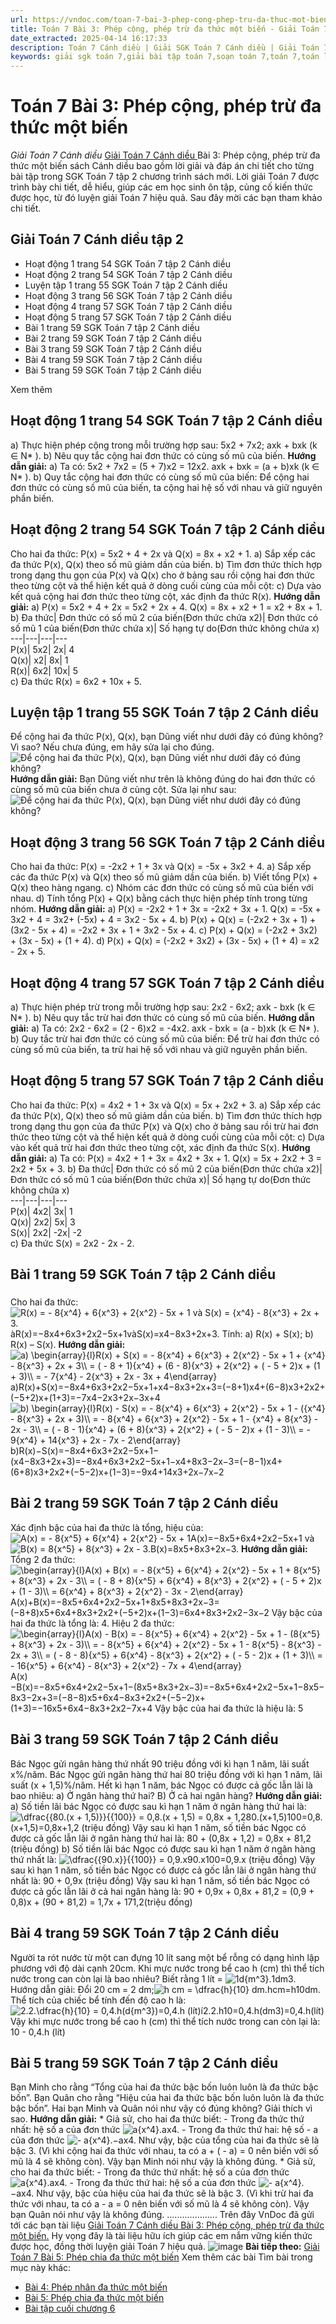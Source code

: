 ```yaml
---
url: https://vndoc.com/toan-7-bai-3-phep-cong-phep-tru-da-thuc-mot-bien-286439
title: Toán 7 Bài 3: Phép cộng, phép trừ đa thức một biến - Giải Toán 7 Cánh diều - VnDoc.com
date_extracted: 2025-04-14 16:17:33
description: Toán 7 Cánh diều | Giải SGK Toán 7 Cánh diều | Giải Toán 7 Cánh diều| Giải bài tập Toán 7 Bài 3: Phép cộng, phép trừ đa thức một biến bao gồm lời giải chi tiết cho từng bài tập trong SGK Toán 7 tập 2 Cánh diều, mời các bạn tham khảo.
keywords: giải sgk toán 7,giải bài tập toán 7,soạn toán 7,toán 7,toán lớp 7,giải toán 7,sgk toán 7,toan 7,giai toan 7,toán 7 tập 1,toán lớp 7 tập 2,bài tập toán lớp 7,giải bài tập toán lớp 7,sgk toán 7 tập 2,toán 7 cánh diều,giải toán 7 cánh diều,giải toán 7 cánh diều bài 3,Toán 7 cánh diều Bài 3 Phép cộng phép trừ đa thức một biến,Giải Toán 7 bài 3,Phép cộng phép trừ đa thức một biến
---
```


# Toán 7 Bài 3: Phép cộng, phép trừ đa thức một biến
 _Giải Toán 7 Cánh diều_
[Giải Toán 7 Cánh diều ](<https://vndoc.com/toan-7-canh-dieu>)Bài 3: Phép cộng, phép trừ đa thức một biến sách Cánh diều bao gồm lời giải và đáp án chi tiết cho từng bài tập trong SGK Toán 7 tập 2 chương trình sách mới. Lời giải Toán 7 được trình bày chi tiết, dễ hiểu, giúp các em học sinh ôn tập, củng cố kiến thức được học, từ đó luyện giải Toán 7 hiệu quả. Sau đây mời các bạn tham khảo chi tiết.
## Giải Toán 7 Cánh diều tập 2
  * Hoạt động 1 trang 54 SGK Toán 7 tập 2 Cánh diều
  * Hoạt động 2 trang 54 SGK Toán 7 tập 2 Cánh diều 
  * Luyện tập 1 trang 55 SGK Toán 7 tập 2 Cánh diều 
  * Hoạt động 3 trang 56 SGK Toán 7 tập 2 Cánh diều 
  * Hoạt động 4 trang 57 SGK Toán 7 tập 2 Cánh diều
  * Hoạt động 5 trang 57 SGK Toán 7 tập 2 Cánh diều 
  * Bài 1 trang 59 SGK Toán 7 tập 2 Cánh diều
  * Bài 2 trang 59 SGK Toán 7 tập 2 Cánh diều
  * Bài 3 trang 59 SGK Toán 7 tập 2 Cánh diều
  * Bài 4 trang 59 SGK Toán 7 tập 2 Cánh diều
  * Bài 5 trang 59 SGK Toán 7 tập 2 Cánh diều

Xem thêm
## **Hoạt động 1 trang 54 SGK Toán 7 tập 2 Cánh diều**
a\) Thực hiện phép cộng trong mỗi trường hợp sau: 5x2 \+ 7x2; axk \+ bxk \(k ∈ N\* \).
b\) Nêu quy tắc cộng hai đơn thức có cùng số mũ của biến.
**Hướng dẫn giải:**
a\) Ta có:
5x2 \+ 7x2 = \(5 + 7\)x2 = 12x2.
axk \+ bxk = \(a + b\)xk \(k ∈ N\* \).
b\) Quy tắc cộng hai đơn thức có cùng số mũ của biến:
Để cộng hai đơn thức có cùng số mũ của biến, ta cộng hai hệ số với nhau và giữ nguyên phần biến.
## **Hoạt động 2 trang 54 SGK Toán 7 tập 2 Cánh diều**
Cho hai đa thức: P\(x\) = 5x2 \+ 4 + 2x và Q\(x\) = 8x + x2 \+ 1.
a\) Sắp xếp các đa thức P\(x\), Q\(x\) theo số mũ giảm dần của biến.
b\) Tìm đơn thức thích hợp trong dạng thu gọn của P\(x\) và Q\(x\) cho
ở bảng sau rồi cộng hai đơn thức theo từng cột và thể hiện kết quả ở dòng cuối cùng của mỗi cột:
c\) Dựa vào kết quả cộng hai đơn thức theo từng cột, xác định đa thức R\(x\).
**Hướng dẫn giải:**
a\) P\(x\) = 5x2 \+ 4 + 2x = 5x2 \+ 2x + 4.
Q\(x\) = 8x + x2 \+ 1 = x2 \+ 8x + 1.
b\)
Đa thức| Đơn thức có số mũ 2 của biến\(Đơn thức chứa x2\)| Đơn thức có số mũ 1 của biến\(Đơn thức chứa x\)| Số hạng tự do\(Đơn thức không chứa x\)  
---|---|---|---  
P\(x\)| 5x2| 2x| 4  
Q\(x\)| x2| 8x| 1  
R\(x\)| 6x2| 10x| 5  
c\) Đa thức R\(x\) = 6x2 \+ 10x + 5.
## **Luyện tập 1 trang 55 SGK Toán 7 tập 2 Cánh diều**
Để cộng hai đa thức P\(x\), Q\(x\), bạn Dũng viết như dưới đây có đúng không? Vì sao? Nếu chưa đúng, em hãy sửa lại cho đúng.
![Để cộng hai đa thức P\(x\), Q\(x\), bạn Dũng viết như dưới đây có đúng không?](https://i.vdoc.vn/data/image/2023/01/05/luyen-tap-1-trang-55-toan-7-tap-2.png)
**Hướng dẫn giải:**
Bạn Dũng viết như trên là không đúng do hai đơn thức có cùng số mũ của biến chưa ở cùng cột.
Sửa lại như sau:
![Để cộng hai đa thức P\(x\), Q\(x\), bạn Dũng viết như dưới đây có đúng không?](https://i.vdoc.vn/data/image/2023/01/05/luyen-tap-1-trang-55-toan-7-tap-2-a.png)
## **Hoạt động 3 trang 56 SGK Toán 7 tập 2 Cánh diều**
Cho hai đa thức: P\(x\) = -2x2 \+ 1 + 3x và Q\(x\) = -5x + 3x2 \+ 4.
a\) Sắp xếp các đa thức P\(x\) và Q\(x\) theo số mũ giảm dần của biến.
b\) Viết tổng P\(x\) + Q\(x\) theo hàng ngang.
c\) Nhóm các đơn thức có cùng số mũ của biến với nhau.
d\) Tính tổng P\(x\) + Q\(x\) bằng cách thực hiện phép tính trong từng nhóm.
**Hướng dẫn giải:**
a\) P\(x\) = -2x2 \+ 1 + 3x = -2x2 \+ 3x + 1.
Q\(x\) = -5x + 3x2 \+ 4 = 3x2\+ \(-5x\) + 4 = 3x2 \- 5x + 4.
b\) P\(x\) + Q\(x\) = \(-2x2 \+ 3x + 1\) + \(3x2 \- 5x + 4\)
= -2x2 \+ 3x + 1 + 3x2 \- 5x + 4.
c\) P\(x\) + Q\(x\) = \(-2x2 \+ 3x2\) + \(3x - 5x\) + \(1 + 4\).
d\) P\(x\) + Q\(x\) = \(-2x2 \+ 3x2\) + \(3x - 5x\) + \(1 + 4\)
= x2 \- 2x + 5.
## **Hoạt động 4 trang 57 SGK Toán 7 tập 2 Cánh diều**
a\) Thực hiện phép trừ trong mỗi trường hợp sau: 2x2 \- 6x2; axk \- bxk \(k ∈ N\* \).
b\) Nêu quy tắc trừ hai đơn thức có cùng số mũ của biến.
**Hướng dẫn giải:**
a\) Ta có:
2x2 \- 6x2 = \(2 - 6\)x2 = -4x2.
axk \- bxk = \(a - b\)xk \(k ∈ N\* \).
b\) Quy tắc trừ hai đơn thức có cùng số mũ của biến:
Để trừ hai đơn thức có cùng số mũ của biến, ta trừ hai hệ số với nhau và giữ nguyên phần biến.
## **Hoạt động 5 trang 57 SGK Toán 7 tập 2 Cánh diều**
Cho hai đa thức: P\(x\) = 4x2 \+ 1 + 3x và Q\(x\) = 5x + 2x2 \+ 3.
a\) Sắp xếp các đa thức P\(x\), Q\(x\) theo số mũ giảm dần của biến.
b\) Tìm đơn thức thích hợp trong dạng thu gọn của đa thức P\(x\) và Q\(x\) cho ở bảng sau rồi trừ hai đơn thức theo từng cột và thể hiện kết quả ở dòng cuối cùng của mỗi cột:
c\) Dựa vào kết quả trừ hai đơn thức theo từng cột, xác định đa thức S\(x\).
**Hướng dẫn giải:**
a\) Ta có:
P\(x\) = 4x2 \+ 1 + 3x = 4x2 \+ 3x + 1.
Q\(x\) = 5x + 2x2 \+ 3 = 2x2 \+ 5x + 3.
b\)
Đa thức| Đơn thức có số mũ 2 của biến\(Đơn thức chứa x2\)| Đơn thức có số mũ 1 của biến\(Đơn thức chứa x\)| Số hạng tự do\(Đơn thức không chứa x\)  
---|---|---|---  
P\(x\)| 4x2| 3x| 1  
Q\(x\)| 2x2| 5x| 3  
S\(x\)| 2x2| -2x| -2  
c\) Đa thức S\(x\) = 2x2 \- 2x - 2.
## **Bài 1 trang 59 SGK Toán 7 tập 2 Cánh diều**
### 
Cho hai đa thức: ![R\(x\) = - 8{x^4} + 6{x^3} + 2{x^2} - 5x + 1 và S\(x\) = {x^4} - 8{x^3} + 2x + 3.](https://i.vdoc.vn/data/image/blank.png)àR\(x\)=−8x4+6x3+2x2−5x+1vàS\(x\)=x4−8x3+2x+3.
Tính:
a\) R\(x\) + S\(x\);
b\) R\(x\) – S\(x\).
**Hướng dẫn giải:**
![a\) \\begin{array}{l}R\(x\) + S\(x\) = - 8{x^4} + 6{x^3} + 2{x^2} - 5x + 1 + {x^4} - 8{x^3} + 2x + 3\\\\ = \( - 8 + 1\){x^4} + \(6 - 8\){x^3} + 2{x^2} + \( - 5 + 2\)x + \(1 + 3\)\\\\ = - 7{x^4} - 2{x^3} + 2x - 3x + 4\\end{array}](https://i.vdoc.vn/data/image/blank.png) a\)R\(x\)+S\(x\)=−8x4+6x3+2x2−5x+1+x4−8x3+2x+3=\(−8+1\)x4+\(6−8\)x3+2x2+\(−5+2\)x+\(1+3\)=−7x4−2x3+2x−3x+4
![b\) \\begin{array}{l}R\(x\) - S\(x\) = - 8{x^4} + 6{x^3} + 2{x^2} - 5x + 1 - \({x^4} - 8{x^3} + 2x + 3\)\\\\ = - 8{x^4} + 6{x^3} + 2{x^2} - 5x + 1 - {x^4} + 8{x^3} - 2x - 3\\\\ = \( - 8 - 1\){x^4} + \(6 + 8\){x^3} + 2{x^2} + \( - 5 - 2\)x + \(1 - 3\)\\\\ = - 9{x^4} + 14{x^3} + 2x - 7x - 2\\end{array}](https://i.vdoc.vn/data/image/blank.png)b\)R\(x\)−S\(x\)=−8x4+6x3+2x2−5x+1−\(x4−8x3+2x+3\)=−8x4+6x3+2x2−5x+1−x4+8x3−2x−3=\(−8−1\)x4+\(6+8\)x3+2x2+\(−5−2\)x+\(1−3\)=−9x4+14x3+2x−7x−2
## **Bài 2 trang 59 SGK Toán 7 tập 2 Cánh diều**
Xác định bậc của hai đa thức là tổng, hiệu của:
![A\(x\) = - 8{x^5} + 6{x^4} + 2{x^2} - 5x + 1](https://i.vdoc.vn/data/image/blank.png)A\(x\)=−8x5+6x4+2x2−5x+1 và ![B\(x\) = 8{x^5} + 8{x^3} + 2x - 3.](https://i.vdoc.vn/data/image/blank.png)B\(x\)=8x5+8x3+2x−3.
**Hướng dẫn giải:**
Tổng 2 đa thức:
![\\begin{array}{l}A\(x\) + B\(x\) = - 8{x^5} + 6{x^4} + 2{x^2} - 5x + 1 + 8{x^5} + 8{x^3} + 2x - 3\\\\ = \( - 8 + 8\){x^5} + 6{x^4} + 8{x^3} + 2{x^2} + \( - 5 + 2\)x + \(1 - 3\)\\\\ = 6{x^4} + 8{x^3} + 2{x^2} - 3x - 2\\end{array}](https://i.vdoc.vn/data/image/blank.png)A\(x\)+B\(x\)=−8x5+6x4+2x2−5x+1+8x5+8x3+2x−3=\(−8+8\)x5+6x4+8x3+2x2+\(−5+2\)x+\(1−3\)=6x4+8x3+2x2−3x−2
Vậy bậc của hai đa thức là tổng là: 4.
Hiệu 2 đa thức:
![\\begin{array}{l}A\(x\) - B\(x\) = - 8{x^5} + 6{x^4} + 2{x^2} - 5x + 1 - \(8{x^5} + 8{x^3} + 2x - 3\)\\\\ = - 8{x^5} + 6{x^4} + 2{x^2} - 5x + 1 - 8{x^5} - 8{x^3} - 2x + 3\\\\ = \( - 8 - 8\){x^5} + 6{x^4} - 8{x^3} + 2{x^2} + \( - 5 - 2\)x + \(1 + 3\)\\\\ = - 16{x^5} + 6{x^4} - 8{x^3} + 2{x^2} - 7x + 4\\end{array}](https://i.vdoc.vn/data/image/blank.png)A\(x\)−B\(x\)=−8x5+6x4+2x2−5x+1−\(8x5+8x3+2x−3\)=−8x5+6x4+2x2−5x+1−8x5−8x3−2x+3=\(−8−8\)x5+6x4−8x3+2x2+\(−5−2\)x+\(1+3\)=−16x5+6x4−8x3+2x2−7x+4
Vậy bậc của hai đa thức là hiệu là: 5
## **Bài 3 trang 59 SGK Toán 7 tập 2 Cánh diều**
Bác Ngọc gửi ngân hàng thứ nhất 90 triệu đồng với kì hạn 1 năm, lãi suất x%/năm. Bác Ngọc gửi ngân hàng thứ hai 80 triệu đồng với kì hạn 1 năm, lãi suất \(x + 1,5\)%/năm. Hết kì hạn 1 năm, bác Ngọc có được cả gốc lẫn lãi là bao nhiêu:
a\) Ở ngân hàng thứ hai?
B\) Ở cả hai ngân hàng?
**Hướng dẫn giải:**
a\) Số tiền lãi bác Ngọc có được sau kì hạn 1 năm ở ngân hàng thứ hai là:
![\\dfrac{{80.\(x + 1,5\)}}{{100}} = 0,8.\(x + 1,5\) = 0,8x + 1,2](https://i.vdoc.vn/data/image/blank.png)80.\(x+1,5\)100=0,8.\(x+1,5\)=0,8x+1,2 \(triệu đồng\)
Vậy sau kì hạn 1 năm, số tiền bác Ngọc có được cả gốc lẫn lãi ở ngân hàng thứ hai là:
80 + \(0,8x + 1,2\) = 0,8x + 81,2 \(triệu đồng\)
b\) Số tiền lãi bác Ngọc có được sau kì hạn 1 năm ở ngân hàng thứ nhất là:
![\\dfrac{{90.x}}{{100}} = 0,9.x](https://i.vdoc.vn/data/image/blank.png)90.x100=0,9.x \(triệu đồng\)
Vậy sau kì hạn 1 năm, số tiền bác Ngọc có được cả gốc lẫn lãi ở ngân hàng thứ nhất là:
90 + 0,9x \(triệu đồng\)
Vậy sau kì hạn 1 năm, số tiền bác Ngọc có được cả gốc lẫn lãi ở cả hai ngân hàng là:
90 + 0,9x + 0,8x + 81,2 = \(0,9 + 0,8\)x + \(90 + 81,2\) = 1,7x + 171,2\(triệu đồng\)
## **Bài 4 trang 59 SGK Toán 7 tập 2 Cánh diều**
Người ta rót nước từ một can đựng 10 lít sang một bể rỗng có dạng hình lập phương với độ dài cạnh 20cm. Khi mực nước trong bể cao h \(cm\) thì thể tích nước trong can còn lại là bao nhiêu? Biết rằng 1 lít = ![1d{m^3}.](https://i.vdoc.vn/data/image/blank.png)1dm3.
Hướng dẫn giải:
Đổi 20 cm = 2 dm;![h cm = \\dfrac{h}{10} dm.](https://i.vdoc.vn/data/image/blank.png)hcm=h10dm.
Thể tích của chiếc bể tính đến độ cao h là:![2.2.\\dfrac{h}{10} = 0,4.h\(d{m^3}\)=0,4.h \(lít\)](https://i.vdoc.vn/data/image/blank.png)í2.2.h10=0,4.h\(dm3\)=0,4.h\(lít\)
Vậy khi mực nước trong bể cao h \(cm\) thì thể tích nước trong can còn lại là:
10 - 0,4.h \(lít\)
## **Bài 5 trang 59 SGK Toán 7 tập 2 Cánh diều**
Bạn Minh cho rằng “Tổng của hai đa thức bậc bốn luôn luôn là đa thức bậc bốn”. Bạn Quân cho rằng “Hiệu của hai đa thức bậc bốn luôn luôn là đa thức bậc bốn”. Hai bạn Minh và Quân nói như vậy có đúng không? Giải thích vì sao.
**Hướng dẫn giải:**
\* Giả sử, cho hai đa thức biết:
\- Trong đa thức thứ nhất: hệ số a của đơn thức ![a{x^4}.](https://i.vdoc.vn/data/image/blank.png)ax4.
\- Trong đa thức thứ hai: hệ số - a của đơn thức ![- a{x^4}.](https://i.vdoc.vn/data/image/blank.png)−ax4.
Như vậy, bậc của tổng của hai đa thức sẽ là bậc 3. \(Vì khi cộng hai đa thức với nhau, ta có a + \( - a\) = 0 nên biến với số mũ là 4 sẽ không còn\).
Vậy bạn Minh nói như vậy là không đúng.
\* Giả sử, cho hai đa thức biết:
\- Trong đa thức thứ nhất: hệ số a của đơn thức ![a{x^4}.](https://i.vdoc.vn/data/image/blank.png)ax4.
\- Trong đa thức thứ hai: hệ số a của đơn thức ![- a{x^4}.](https://i.vdoc.vn/data/image/blank.png)−ax4.
Như vậy, bậc của hiệu của hai đa thức sẽ là bậc 3. \(Vì khi trừ hai đa thức với nhau, ta có a - a = 0 nên biến với số mũ là 4 sẽ không còn\).
Vậy bạn Quân nói như vậy là không đúng.
....................
Trên đây VnDoc đã gửi tới các bạn tài liệu [Giải Toán 7 Cánh diều Bài 3: Phép cộng, phép trừ đa thức một biến.](<https://vndoc.com/toan-7-bai-3-phep-cong-phep-tru-da-thuc-mot-bien-286439>) Hy vọng đây là tài liệu hữu ích giúp các em nắm vững kiến thức được học, đồng thời luyện giải Toán 7 hiệu quả.
![image](https://i.vdoc.vn/data/image/2022/08/26/ban-tay.svg) **Bài tiếp theo:** [Giải Toán 7 Bài 5: Phép chia đa thức một biến](<https://vndoc.com/toan-7-bai-5-phep-chia-da-thuc-mot-bien-286449>)
Xem thêm các bài Tìm bài trong mục này khác:
  * [Bài 4: Phép nhân đa thức một biến](</toan-7-bai-4-phep-nhan-da-thuc-mot-bien-286442>)
  * [Bài 5: Phép chia đa thức một biến](</toan-7-bai-5-phep-chia-da-thuc-mot-bien-286449>)
  * [Bài tập cuối chương 6](</toan-7-bai-tap-cuoi-chuong-6-canh-dieu-286552>)


